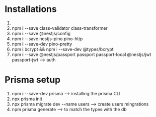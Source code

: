 # Installations
1.
2. npm i --save class-validator class-transformer
3. npm i --save @nestjs/config
3. npm i --save nestjs-pino pino-http
4. npm i --save-dev pino-pretty
5. npm i bcrypt && npm i --save-dev @types/bcrypt
5.  npm i --save @nestjs/passport passport passport-local @nestjs/jwt passport-jwt --> auth

#   Prisma setup
1. npm i --save-dev prisma --> installing the prisma CLI
2. npx prisma init
3. npx prisma migrate dev --name users --> create users mingrations
4. npm prisma generate --> to match the types with the db

